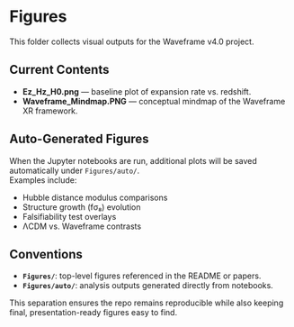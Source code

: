 # Figures

This folder collects visual outputs for the Waveframe v4.0 project.

## Current Contents
- **Ez_Hz_H0.png** — baseline plot of expansion rate vs. redshift.
- **Waveframe_Mindmap.PNG** — conceptual mindmap of the Waveframe XR framework.

## Auto-Generated Figures
When the Jupyter notebooks are run, additional plots will be saved automatically under `Figures/auto/`.  
Examples include:
- Hubble distance modulus comparisons
- Structure growth (fσ₈) evolution
- Falsifiability test overlays
- ΛCDM vs. Waveframe contrasts

## Conventions
- **`Figures/`**: top-level figures referenced in the README or papers.
- **`Figures/auto/`**: analysis outputs generated directly from notebooks.
  
This separation ensures the repo remains reproducible while also keeping final, presentation-ready figures easy to find.
